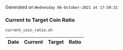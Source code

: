 Generated on `Wednesday 06-October-2021 at 17:50:31`

### Current to Target Coin Ratio
`current_coin_ratio.sh`

Date|Current|Target|Ratio
---|---|---|---

